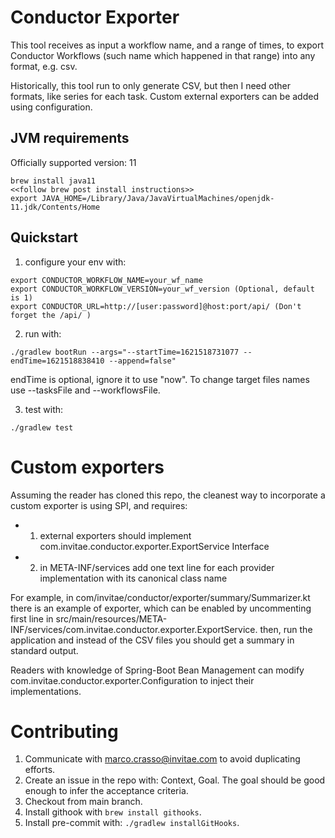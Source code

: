 # Conductor Exporter

This tool receives as input a workflow name, and a range of times, to export Conductor Workflows (such name 
which happened in that range) into any format, e.g. csv. 

Historically, this tool run to only generate CSV, but then I need other formats, like series for each task. Custom 
external exporters can be added using configuration.


## JVM requirements

Officially supported version: 11

```
brew install java11
<<follow brew post install instructions>>
export JAVA_HOME=/Library/Java/JavaVirtualMachines/openjdk-11.jdk/Contents/Home
```

## Quickstart
1. configure your env with:
```
export CONDUCTOR_WORKFLOW_NAME=your_wf_name
export CONDUCTOR_WORKFLOW_VERSION=your_wf_version (Optional, default is 1)
export CONDUCTOR_URL=http://[user:password]@host:port/api/ (Don't forget the /api/ )
```
2. run with:

`./gradlew bootRun --args="--startTime=1621518731077 --endTime=1621518838410 --append=false"`
   
endTime is optional, ignore it to use "now". To change target files names use --tasksFile and --workflowsFile.

3. test with:

`./gradlew test`

# Custom exporters

Assuming the reader has cloned this repo, the cleanest way to incorporate a custom exporter is using SPI, and requires:

* 1. external exporters should implement com.invitae.conductor.exporter.ExportService Interface
* 2. in META-INF/services add one text line for each provider implementation with its canonical class name

For example, in com/invitae/conductor/exporter/summary/Summarizer.kt there is an example of exporter, which can be 
enabled by uncommenting first line in src/main/resources/META-INF/services/com.invitae.conductor.exporter.ExportService.
then, run the application and instead of the CSV files you should get a summary in standard output.

Readers with knowledge of Spring-Boot Bean Management can modify com.invitae.conductor.exporter.Configuration to inject
their implementations. 

# Contributing

1. Communicate with marco.crasso@invitae.com to avoid duplicating efforts.
1. Create an issue in the repo with: Context, Goal. The goal should be good enough to infer the acceptance criteria.
1. Checkout from main branch.
1. Install githook with `brew install githooks`.
1. Install pre-commit with: `./gradlew installGitHooks`.


